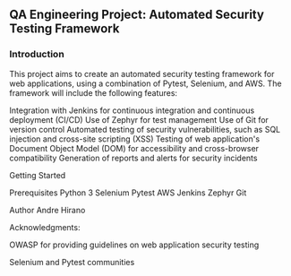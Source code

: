 ## QA Engineering Project: Automated Security Testing Framework

### Introduction
This project aims to create an automated security testing framework for web applications, using a combination of Pytest, Selenium, and AWS. The framework will include the following features:

Integration with Jenkins for continuous integration and continuous deployment (CI/CD)
Use of Zephyr for test management
Use of Git for version control
Automated testing of security vulnerabilities, such as SQL injection and cross-site scripting (XSS)
Testing of web application's Document Object Model (DOM) for accessibility and cross-browser compatibility
Generation of reports and alerts for security incidents

Getting Started

Prerequisites
Python 3
Selenium
Pytest
AWS
Jenkins
Zephyr
Git


Author
Andre Hirano

Acknowledgments:

OWASP for providing guidelines on web application security testing

Selenium and Pytest communities 
